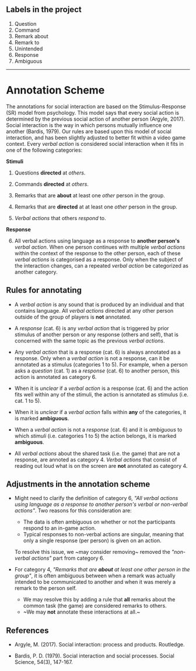 ## Labels in the project
1. Question
2. Command
3. Remark about
4. Remark to
5. Unintended
6. Response
7. Ambiguous

---

# Annotation Scheme

The annotations for social interaction are based on the Stimulus-Response (SR) model from psychology. This model says that every social action is determined by the previous social action of another person (Argyle, 2017). Social interaction is the way in which persons mutually influence one another (Bardis, 1979). Our rules are based upon this model of social interaction, and has been slightly adjusted to better fit within a video game context. Every _verbal action_ is considered social interaction when it fits in one of the following categories:

  
**Stimuli**

1) Questions **directed** at _others_.

2) Commands **directed** at _others_.

3) Remarks that are **about** at least one _other_ person in the group.

4) Remarks that are **directed** at at least one _other_ person in the group.

5) _Verbal actions_ that others _respond_ to.

**Response**

6) All verbal actions using language as a response to **another person's** _verbal action_. When one person continues with multiple _verbal actions_ within the context of the response to the other person, each of these _verbal actions_ is categorised as a response. Only when the subject of the interaction changes, can a repeated _verbal action_ be categorized as another category.


## Rules for annotating

- A _verbal action_ is any sound that is produced by an individual and that contains language. All _verbal actions_ directed at any other person outside of the group of players is **not** annotated.

- A _response_ (cat. 6) is any _verbal action_ that is triggered by prior stimulus of another person or any response (others and self), that is concerned with the same topic as the previous _verbal actions_.

- Any _verbal action_ that is a response (cat. 6) is always annotated as a response. Only when a _verbal action_ is not a response, can it be annotated as a stimulus (categories 1 to 5). For example, when a person asks a _question_ (cat. 1) as a _response_ (cat. 6) to another person, this action is annotated as category 6. 

- When it is _unclear_ if a _verbal action_ is a response (cat. 6) and the action fits well within any of the stimuli, the action is annotated as stimulus (i.e. cat. 1 to 5). 

- When it is _unclear_ if a _verbal action_ falls within **any** of the categories, it is marked **ambiguous**.

- When a _verbal action_ is not a _response_ (cat. 6) and it is _ambiguous_ to which _stimuli_ (i.e. categories 1 to 5) the action belongs, it is marked **ambiguous**.

- All _verbal actions_ about the shared task (i.e. the game) that are not a response, are annoted as category 4. _Verbal actions_ that consist of reading out loud what is on the screen are **not** annotated as category 4. 


## Adjustments in the annotation scheme

- Might need to clarify the definition of category 6, _"All verbal actions using language as a response to another person's verbal or non-verbal actions"_. Two reasons for this consideration are:
   - The data is often ambiguous on whether or not the participants respond to an in-game action.
   - Typical responses to non-verbal actions are singular, meaning that only a single response (per person) is given on an action.
  
  To resolve this issue, we ~may consider removing~ removed the _"non-verbal actions"_ part from category 6.

- For category 4, _"Remarks that are **about** at least one other person in the group"_, it is often ambiguous between when a remark was actually intended to be communicated to another and when it was merely a remark to the person self.
   - We may resolve this by adding a rule that **all** remarks about the common task (the game) are considered remarks to others.
   - ~We may **not** annotate these interactions at all.~ 

## References
 

- Argyle, M. (2017). Social interaction: process and products. Routledge.

- Bardis, P. D. (1979). Social interaction and social processes. Social Science, 54(3), 147-167.
